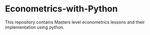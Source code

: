 # Econometrics-with-Python
This repository contains Masters level econometrics lessons and their implementation using python. 
